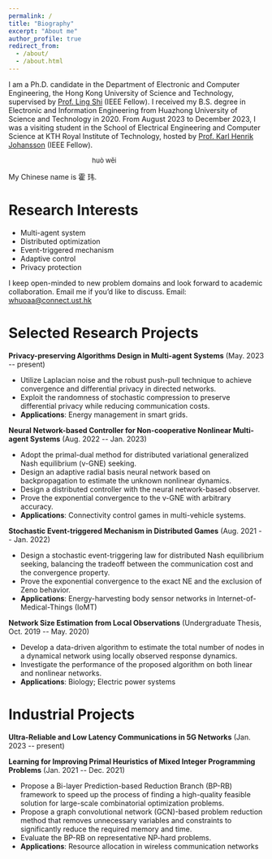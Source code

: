 ```yaml
---
permalink: /
title: "Biography"
excerpt: "About me"
author_profile: true
redirect_from: 
  - /about/
  - /about.html
---
```


I am a Ph.D. candidate in the Department of Electronic and Computer Engineering, the Hong Kong University of Science and Technology, supervised by [Prof. Ling Shi](https://eesling.home.ece.ust.hk/) (IEEE Fellow). I received my B.S. degree in Electronic and Information Engineering from Huazhong University of Science and Technology in 2020. From August 2023 to December 2023, I was a visiting student in the School of Electrical Engineering and Computer Science at KTH Royal Institute of Technology, hosted by [Prof. Karl Henrik Johansson](https://people.kth.se/~kallej/index.html) (IEEE Fellow).

<font size=2>&nbsp;&nbsp;&nbsp;&nbsp;&nbsp;&nbsp;&nbsp;&nbsp;&nbsp;&nbsp;&nbsp;&nbsp;&nbsp;&nbsp;&nbsp;&nbsp;&nbsp;&nbsp;&nbsp;&nbsp;&nbsp;&nbsp;&nbsp;&nbsp;&nbsp;&nbsp;&nbsp;&nbsp;&nbsp;&nbsp;&nbsp;&nbsp;&nbsp;&nbsp;&nbsp;&nbsp;&nbsp;&nbsp;&nbsp;&nbsp;&nbsp;&nbsp;&nbsp;&nbsp;&nbsp;huò wěi </font>

My Chinese name is 霍 玮.

Research Interests
======
- Multi-agent system
- Distributed optimization
- Event-triggered mechanism
- Adaptive control
- Privacy protection

I keep open-minded to new problem domains and look forward to academic collaboration. Email me if you’d like to discuss.
Email: whuoaa@connect.ust.hk


Selected Research Projects
======
**Privacy-preserving Algorithms Design in Multi-agent Systems** (May. 2023 -- present)
- Utilize Laplacian noise and the robust push-pull technique to achieve convergence and differential privacy in directed networks.
- Exploit the randomness of stochastic compression to preserve differential privacy while reducing communication costs.
- **Applications**: Energy management in smart grids.

**Neural Network-based Controller for Non-cooperative Nonlinear Multi-agent Systems** (Aug. 2022 -- Jan. 2023)
- Adopt the primal-dual method for distributed variational generalized Nash equilibrium (v-GNE) seeking.
- Design an adaptive radial basis neural network based on backpropagation to estimate the unknown nonlinear dynamics.
- Design a distributed controller with the neural network-based observer.
- Prove the exponential convergence to the v-GNE with arbitrary accuracy.
- **Applications**: Connectivity control games in multi-vehicle systems.

**Stochastic Event-triggered Mechanism in Distributed Games** (Aug. 2021 -- Jan. 2022)
- Design a stochastic event-triggering law for distributed Nash equilibrium seeking, balancing the tradeoff between the communication cost and the convergence property.
- Prove the exponential convergence to the exact NE and the exclusion of Zeno behavior.
- **Applications**: Energy-harvesting body sensor networks in Internet-of-Medical-Things (IoMT)

**Network Size Estimation from Local Observations** (Undergraduate Thesis, Oct. 2019 -- May. 2020)
- Develop a data-driven algorithm to estimate the total number of nodes in a dynamical network using
locally observed response dynamics.
- Investigate the performance of the proposed algorithm on both linear and nonlinear networks.
- **Applications**: Biology; Electric power systems


Industrial Projects
======
**Ultra-Reliable and Low Latency Communications in 5G Networks** (Jan. 2023 -- present)

**Learning for Improving Primal Heuristics of Mixed Integer Programming Problems** (Jan. 2021 -- Dec. 2021)
- Propose a Bi-layer Prediction-based Reduction Branch (BP-RB) framework to speed up the process of finding a high-quality feasible solution for large-scale combinatorial optimization problems.
- Propose a graph convolutional network (GCN)-based problem reduction method that removes unnecessary variables and constraints to significantly reduce the required memory and time.
- Evaluate the BP-RB on representative NP-hard problems.
- **Applications**: Resource allocation in wireless communication networks
